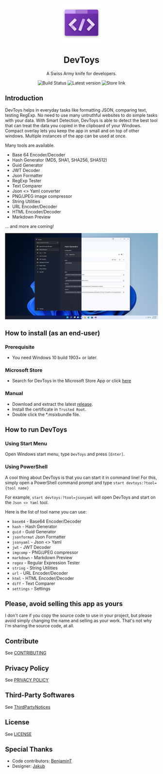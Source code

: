 <p align="center">
  <img width="128" align="center" src="/assets/logo/300x300.png">
</p>
<h1 align="center">
  DevToys
</h1>
<p align="center">
  A Swiss Army knife for developers.
</p>
<p align="center">  
  <a style="text-decoration:none" href="https://etienne-baudoux.visualstudio.com/Side%20projects/_build/latest?definitionId=15&branchName=main">
    <img src="https://etienne-baudoux.visualstudio.com/Side%20projects/_apis/build/status/DevToys?branchName=main" alt="Build Status" />
  </a>
  <a style="text-decoration:none" href="https://github.com/veler/DevToys/releases">
    <img src="https://img.shields.io/github/release/veler/devtoys.svg?label=Latest%20version" alt="Latest version" />
  </a>
  <a style="text-decoration:none" href="https://www.microsoft.com/store/apps/9PGCV4V3BK4W">
    <img src="https://img.shields.io/badge/Microsoft%20Store-Download-green" alt="Store link" />
  </a>
</p>

## Introduction

DevToys helps in everyday tasks like formatting JSON, comparing text, testing RegExp. No need to use many untruthful websites to do simple tasks with your data. With Smart Detection, DevToys is able to detect the best tool that can treat the data you copied in the clipboard of your Windows. Compact overlay lets you keep the app in small and on top of other windows. Multiple instances of the app can be used at once.

Many tools are available.
- Base 64 Encoder/Decoder
- Hash Generator (MD5, SHA1, SHA256, SHA512)
- Guid Generator
- JWT Decoder
- Json Formatter
- RegExp Tester
- Text Comparer
- Json <> Yaml converter
- PNG/JPEG image compressor
- String Utilities
- URL Encoder/Decoder
- HTML Encoder/Decoder
- Markdown Preview

... and more are coming!

![DevToys](/assets/screenshots/1.png)

## How to install (as an end-user)

### Prerequisite
- You need Windows 10 build 1903+ or later.

### Microsoft Store
- Search for DevToys in the Microsoft Store App or click [here](https://www.microsoft.com/store/apps/9PGCV4V3BK4W)

### Manual

- Download and extract the latest [release](https://github.com/veler/DevToys/releases).
- Install the certificate in `Trusted Root`.
- Double click the *.msixbundle file.

## How to run DevToys

### Using Start Menu
Open Windows start menu, type `DevToys` and press `[Enter]`.

### Using PowerShell

A cool thing about DevToys is that you can start it in command line! For this, simply open a PowerShell command prompt and type
`start devtoys:?tool={tool name}`

For example, `start devtoys:?tool=jsonyaml` will open DevToys and start on the `Json <> Yaml` tool.

Here is the list of tool name you can use:
- `base64` - Base64 Encoder/Decoder
- `hash` - Hash Generator
- `guid` - Guid Generator
- `jsonformat` Json Formatter
- `jsonyaml` - Json <> Yaml
- `jwt` - JWT Decoder
- `imgcomp` - PNG/JPEG compressor
- `markdown` - Markdown Preview
- `regex` - Regular Expression Tester
- `string` - String Utilities
- `url` - URL Encoder/Decoder
- `html` - HTML Encoder/Decoder
- `diff` - Text Comparer
- `settings` - Settings

## Please, avoid selling this app as yours

I don't care if you copy the source code to use in your project, but please avoid simply changing the name and selling as your work. 
That's not why I'm sharing the source code, at all.

## Contribute
See [CONTRIBUTING](CONTRIBUTING.md)

## Privacy Policy
See [PRIVACY POLICY](PRIVACY-POLICY.md)

## Third-Party Softwares

See [ThirdPartyNotices](THIRD-PARTY-NOTICES.md)

## License

See [LICENSE](LICENSE.md)

## Special Thanks

* Code contributors: [BenjaminT](https://github.com/btiteux)
* Designer: [Jakub](https://github.com/AlurDesign)
